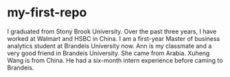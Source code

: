 # my-first-repo
I graduated from Stony Brook University. Over the past three years, I have worked at Walmart and HSBC in China. I am a first-year Master of business analytics student at Brandeis University now.
Ann is my classmate and a very good friend in Brandeis University. She came from Arabia.
Xuheng Wang is from China. He had a six-month intern experience before caming to Brandeis.
